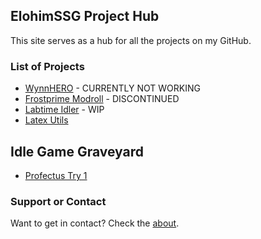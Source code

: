 ## ElohimSSG Project Hub

This site serves as a hub for all the projects on my GitHub.

### List of Projects

- [WynnHERO](WynnHERO) - CURRENTLY NOT WORKING
- [Frostprime Modroll](frostprimemodroll) - DISCONTINUED
- [Labtime Idler](labtime-idler) - WIP
- [Latex Utils](latex-utils)

## Idle Game Graveyard
- [Profectus Try 1](https://elohimssg.github.io/profectus-idle-1/)


### Support or Contact

Want to get in contact? Check the [about](about).
